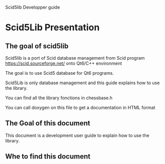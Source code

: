 Scid5lib Developper guide


# Scid5Lib Presentation

## The goal of scid5lib 

Scid5lib is a port of Scid database management from Scid program 
https://scid.sourceforge.net/ onto Qt6/C++ environment

The goal is to use Scid5 database for Qt6 programs. 

Scid5Lib is only database management and this guide explains how 
to use the library. 

You can find all the library fonctions  in chessbase.h 

You can call doxygen on this file to get a documentation in HTML format

## The Goal of this document

This document is a development user guide to explain how to use the library.

## Whe to find this document 









